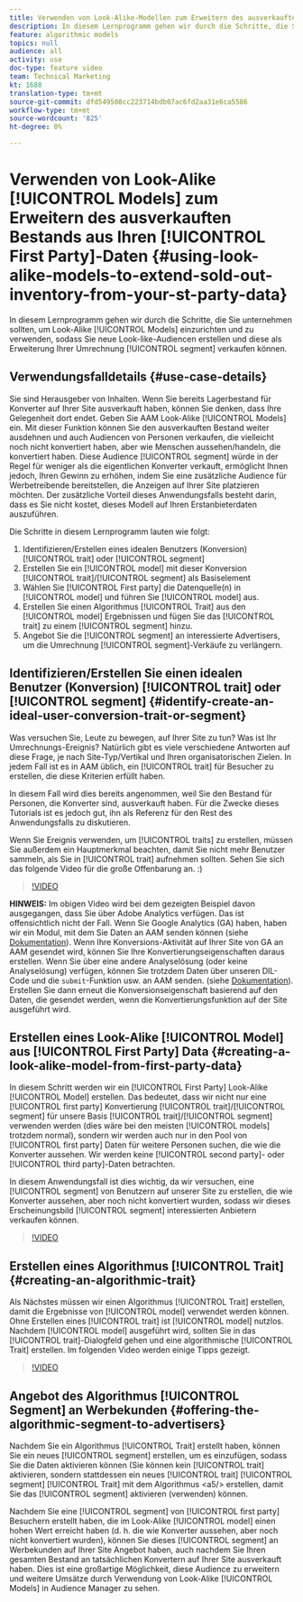 ```yaml
---
title: Verwenden von Look-Alike-Modellen zum Erweitern des ausverkauften Bestands aus Ihren Erstanbieter-Daten
description: In diesem Lernprogramm gehen wir durch die Schritte, die Sie unternehmen sollten, um Look-Alike-Modelle einzurichten und zu verwenden, damit Sie neue Look-Alike-Audiencen erstellen und diese als Erweiterung Ihres Konvertierungssegments verkaufen können.
feature: algorithmic models
topics: null
audience: all
activity: use
doc-type: feature video
team: Technical Marketing
kt: 1688
translation-type: tm+mt
source-git-commit: dfd549508cc223714bdb07ac6fd2aa31e6ca5586
workflow-type: tm+mt
source-wordcount: '825'
ht-degree: 0%

---
```



# Verwenden von Look-Alike [!UICONTROL Models] zum Erweitern des ausverkauften Bestands aus Ihren [!UICONTROL First Party]-Daten {#using-look-alike-models-to-extend-sold-out-inventory-from-your-st-party-data}

In diesem Lernprogramm gehen wir durch die Schritte, die Sie unternehmen sollten, um Look-Alike [!UICONTROL Models] einzurichten und zu verwenden, sodass Sie neue Look-like-Audiencen erstellen und diese als Erweiterung Ihrer Umrechnung [!UICONTROL segment] verkaufen können.

## Verwendungsfalldetails {#use-case-details}

Sie sind Herausgeber von Inhalten. Wenn Sie bereits Lagerbestand für Konverter auf Ihrer Site ausverkauft haben, können Sie denken, dass Ihre Gelegenheit dort endet. Geben Sie AAM Look-Alike [!UICONTROL Models] ein. Mit dieser Funktion können Sie den ausverkauften Bestand weiter ausdehnen und auch Audiencen von Personen verkaufen, die vielleicht noch nicht konvertiert haben, aber wie Menschen aussehen/handeln, die konvertiert haben. Diese Audience [!UICONTROL segment] würde in der Regel für weniger als die eigentlichen Konverter verkauft, ermöglicht Ihnen jedoch, Ihren Gewinn zu erhöhen, indem Sie eine zusätzliche Audience für Werbetreibende bereitstellen, die Anzeigen auf Ihrer Site platzieren möchten. Der zusätzliche Vorteil dieses Anwendungsfalls besteht darin, dass es Sie nicht kostet, dieses Modell auf Ihren Erstanbieterdaten auszuführen.

Die Schritte in diesem Lernprogramm lauten wie folgt:

1. Identifizieren/Erstellen eines idealen Benutzers (Konversion) [!UICONTROL trait] oder [!UICONTROL segment]
1. Erstellen Sie ein [!UICONTROL model] mit dieser Konversion [!UICONTROL trait]/[!UICONTROL segment] als Basiselement
1. Wählen Sie [!UICONTROL First party] die Datenquelle(n) in [!UICONTROL model] und führen Sie [!UICONTROL model] aus.
1. Erstellen Sie einen Algorithmus [!UICONTROL Trait] aus den [!UICONTROL model] Ergebnissen und fügen Sie das [!UICONTROL trait] zu einem [!UICONTROL segment] hinzu.
1. Angebot Sie die [!UICONTROL segment] an interessierte Advertisers, um die Umrechnung [!UICONTROL segment]-Verkäufe zu verlängern.

## Identifizieren/Erstellen Sie einen idealen Benutzer (Konversion) [!UICONTROL trait] oder [!UICONTROL segment] {#identify-create-an-ideal-user-conversion-trait-or-segment}

Was versuchen Sie, Leute zu bewegen, auf Ihrer Site zu tun? Was ist Ihr Umrechnungs-Ereignis? Natürlich gibt es viele verschiedene Antworten auf diese Frage, je nach Site-Typ/Vertikal und Ihren organisatorischen Zielen. In jedem Fall ist es in AAM üblich, ein [!UICONTROL trait] für Besucher zu erstellen, die diese Kriterien erfüllt haben.

In diesem Fall wird dies bereits angenommen, weil Sie den Bestand für Personen, die Konverter sind, ausverkauft haben. Für die Zwecke dieses Tutorials ist es jedoch gut, ihn als Referenz für den Rest des Anwendungsfalls zu diskutieren.

Wenn Sie Ereignis verwenden, um [!UICONTROL traits] zu erstellen, müssen Sie außerdem ein Hauptmerkmal beachten, damit Sie nicht mehr Benutzer sammeln, als Sie in [!UICONTROL trait] aufnehmen sollten. Sehen Sie sich das folgende Video für die große Offenbarung an. :)

>[!VIDEO](https://video.tv.adobe.com/v/23431/?quality=12)

**HINWEIS:** Im obigen Video wird bei dem gezeigten Beispiel davon ausgegangen, dass Sie über Adobe Analytics verfügen. Das ist offensichtlich nicht der Fall. Wenn Sie Google Analytics (GA) haben, haben wir ein Modul, mit dem Sie Daten an AAM senden können (siehe [Dokumentation](https://marketing.adobe.com/resources/help/en_US/aam/dil-google-universal-analytics.html)). Wenn Ihre Konversions-Aktivität auf Ihrer Site von GA an AAM gesendet wird, können Sie Ihre Konvertierungseigenschaften daraus erstellen. Wenn Sie über eine andere Analyselösung (oder keine Analyselösung) verfügen, können Sie trotzdem Daten über unseren DIL-Code und die `submit`-Funktion usw. an AAM senden. (siehe [Dokumentation](https://marketing.adobe.com/resources/help/en_US/aam/c_dil.html)). Erstellen Sie dann erneut die Konversionseigenschaft basierend auf den Daten, die gesendet werden, wenn die Konvertierungsfunktion auf der Site ausgeführt wird.

## Erstellen eines Look-Alike [!UICONTROL Model] aus [!UICONTROL First Party] Data {#creating-a-look-alike-model-from-first-party-data}

In diesem Schritt werden wir ein [!UICONTROL First Party] Look-Alike [!UICONTROL Model] erstellen. Das bedeutet, dass wir nicht nur eine [!UICONTROL first party] Konvertierung [!UICONTROL trait]/[!UICONTROL segment] für unsere Basis [!UICONTROL trait]/[!UICONTROL segment] verwenden werden (dies wäre bei den meisten [!UICONTROL models] trotzdem normal), sondern wir werden auch nur in den Pool von [!UICONTROL first party] Daten für weitere Personen suchen, die wie die Konverter aussehen. Wir werden keine [!UICONTROL second party]- oder [!UICONTROL third party]-Daten betrachten.

In diesem Anwendungsfall ist dies wichtig, da wir versuchen, eine [!UICONTROL segment] von Benutzern auf unserer Site zu erstellen, die wie Konverter aussehen, aber noch nicht konvertiert wurden, sodass wir dieses Erscheinungsbild [!UICONTROL segment] interessierten Anbietern verkaufen können.

>[!VIDEO](https://video.tv.adobe.com/v/23504/?quality-12)

## Erstellen eines Algorithmus [!UICONTROL Trait] {#creating-an-algorithmic-trait}

Als Nächstes müssen wir einen Algorithmus [!UICONTROL Trait] erstellen, damit die Ergebnisse von [!UICONTROL model] verwendet werden können. Ohne Erstellen eines [!UICONTROL trait] ist [!UICONTROL model] nutzlos. Nachdem [!UICONTROL model] ausgeführt wird, sollten Sie in das [!UICONTROL trait]-Dialogfeld gehen und eine algorithmische [!UICONTROL Trait] erstellen. Im folgenden Video werden einige Tipps gezeigt.

>[!VIDEO](https://video.tv.adobe.com/v/23523/?quality=12)

## Angebot des Algorithmus [!UICONTROL Segment] an Werbekunden {#offering-the-algorithmic-segment-to-advertisers}

Nachdem Sie ein Algorithmus [!UICONTROL Trait] erstellt haben, können Sie ein neues [!UICONTROL segment] erstellen, um es einzufügen, sodass Sie die Daten aktivieren können (Sie können kein [!UICONTROL trait] aktivieren, sondern stattdessen ein neues [!UICONTROL trait] [!UICONTROL segment] [!UICONTROL Trait] mit dem Algorithmus &lt;a5/> erstellen, damit Sie das [!UICONTROL segment] aktivieren (verwenden) können.

Nachdem Sie eine [!UICONTROL segment] von [!UICONTROL first party] Besuchern erstellt haben, die im Look-Alike [!UICONTROL model] einen hohen Wert erreicht haben (d. h. die wie Konverter aussehen, aber noch nicht konvertiert wurden), können Sie dieses [!UICONTROL segment] an Werbekunden auf Ihrer Site Angebot haben, auch nachdem Sie Ihren gesamten Bestand an tatsächlichen Konvertern auf Ihrer Site ausverkauft haben. Dies ist eine großartige Möglichkeit, diese Audience zu erweitern und weitere Umsätze durch Verwendung von Look-Alike [!UICONTROL Models] in Audience Manager zu sehen.
